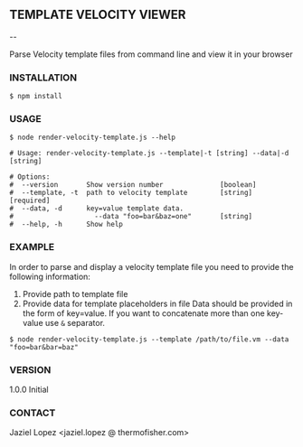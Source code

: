 ## TEMPLATE VELOCITY VIEWER
--

Parse Velocity template files from command line and view it in your browser

### INSTALLATION

```
$ npm install 
```

### USAGE

```
$ node render-velocity-template.js --help

# Usage: render-velocity-template.js --template|-t [string] --data|-d [string]

# Options:
#  --version       Show version number              [boolean]
#  --template, -t  path to velocity template        [string] [required]
#  --data, -d      key=value template data.
#                    --data "foo=bar&baz=one"       [string]
#  --help, -h      Show help
```

### EXAMPLE 

In order to parse and display a velocity template file you need to provide the following information:

1. Provide path to template file
2. Provide data for template placeholders in file
   Data should be provided in the form of key=value. If you want to concatenate more than one key-value use `&` separator.

```
$ node render-velocity-template.js --template /path/to/file.vm --data "foo=bar&bar=baz"
```

### VERSION

1.0.0 Initial

### CONTACT

Jaziel Lopez <jaziel.lopez @ thermofisher.com>
